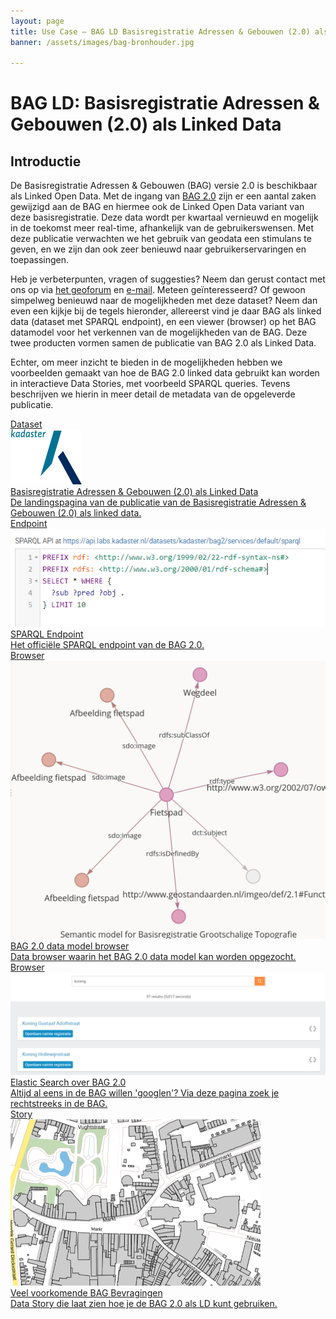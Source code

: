 ```yaml
---
layout: page
title: Use Case ― BAG LD Basisregistratie Adressen & Gebouwen (2.0) als Linked Data
banner: /assets/images/bag-bronhouder.jpg

---
```


# BAG LD: Basisregistratie Adressen & Gebouwen (2.0) als Linked Data

## Introductie
De Basisregistratie Adressen & Gebouwen (BAG) versie 2.0 is beschikbaar als Linked Open Data. Met de ingang van <a href='https://www.kadaster.nl/zakelijk/registraties/basisregistraties/bag/bag-2.0-producten/bag-2.0-wat-is-er-veranderd'>BAG 2.0</a> zijn er een aantal zaken gewijzigd aan de BAG en hiermee ook de Linked Open Data variant van deze basisregistratie. Deze data wordt per kwartaal vernieuwd en mogelijk in de toekomst meer real-time, afhankelijk van de gebruikerswensen. Met deze publicatie verwachten we het gebruik van geodata een stimulans te geven, en we zijn dan ook zeer benieuwd naar gebruikerservaringen en toepassingen.

Heb je verbeterpunten, vragen of suggesties? Neem dan gerust contact met ons op via <a href='https://geoforum.nl/'>het geoforum</a> en <a href='mailto:erwin.folmer@kadaster.nl'>e-mail</a>. Meteen geïnteresseerd? Of gewoon simpelweg benieuwd naar de mogelijkheden met deze dataset?
Neem dan even een kijkje bij de tegels hieronder, allereerst vind je daar BAG als linked data (dataset met SPARQL endpoint), en een viewer (browser) op het BAG datamodel voor het verkennen van de mogelijkheden van de BAG. Deze twee producten vormen samen de publicatie van BAG 2.0 als Linked Data.

Echter, om meer inzicht te bieden in de mogelijkheden hebben we voorbeelden gemaakt van hoe de BAG 2.0 linked data gebruikt kan worden in interactieve Data Stories, met voorbeeld SPARQL queries. Tevens beschrijven we hierin in meer detail de metadata van de opgeleverde publicatie.

<div class="cards-wrapper">
  <a href="http://bag2.basisregistraties.overheid.nl/">
    <div class="card">
      <div class="card-type">Dataset</div>
      <img class="card-image" src="/assets/images/kadaster-logo-full.png">
      <div class="card-title">Basisregistratie Adressen & Gebouwen (2.0) als Linked Data</div>
      <div class="card-description">De landingspagina van de publicatie van de Basisregistratie Adressen & Gebouwen (2.0) als linked data.</div>
    </div>
  </a>
    <a href="https://data.labs.kadaster.nl/kadaster/bag2/sparql/default">
    <div class="card">
      <div class="card-type">Endpoint</div>
      <img class="card-image" src="/assets/images/yasgui-screenshot.PNG" alt="SPARQL Endpoint">
      <div class="card-title">SPARQL Endpoint</div>
      <div class="card-description">Het officiële SPARQL endpoint van de BAG 2.0.</div>
    </div>
  </a>
    <a href="https://kadaster.wvr.io/bag2-0/home">
    <div class="card">
      <div class="card-type">Browser</div>
      <img class="card-image" src="/assets/images/weaver.png" alt="Weaver weergave">
      <div class="card-title">BAG 2.0 data model browser</div>
      <div class="card-description">Data browser waarin het BAG 2.0 data model kan worden opgezocht.</div>
    </div>
  </a>
  <a href="https://data.labs.kadaster.nl/kadaster/bag2/search/search">
    <div class="card">
      <div class="card-type">Browser</div>
      <img class="card-image" src="/assets/images/elasticsearch-bag2.PNG" alt="Elastic Search over de BAG">
      <div class="card-title">Elastic Search over BAG 2.0</div>
      <div class="card-description">Altijd al eens in de BAG willen 'googlen'? Via deze pagina zoek je rechtstreeks in de BAG.</div>
    </div>
  </a>
  <a href="https://data.labs.kadaster.nl/kadaster/-/stories/bag2-overview">
    <div class="card">
      <div class="card-type">Story</div>
      <img class="card-image" src="/assets/images/bag.png" alt="BAG">
      <div class="card-title">Veel voorkomende BAG Bevragingen</div>
      <div class="card-description">Data Story die laat zien hoe je de BAG 2.0 als LD kunt gebruiken.</div>
    </div>
  </a>
</div>
